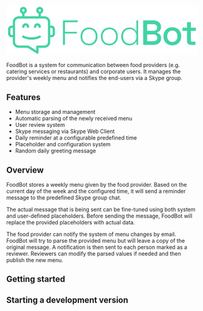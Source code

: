 ![](./resources/images/logo.png)

FoodBot is a system for communication between food providers (e.g. catering services or restaurants) and corporate users.
It manages the provider's weekly menu and notifies the end-users via a Skype group.  

## Features
* Menu storage and management
* Automatic parsing of the newly received menu
* User review system
* Skype messaging via Skype Web Client
* Daily reminder at a configurable predefined time
* Placeholder and configuration system
* Random daily greeting message

## Overview
FoodBot stores a weekly menu given by the food provider. 
Based on the current day of the week and the configured time, it will send a reminder message to the predefined Skype group chat.

The actual message that is being sent can be fine-tuned using both system and user-defined placeholders. 
Before sending the message, FoodBot will replace the provided placeholders with actual data.

The food provider can notify the system of menu changes by email. 
FoodBot will try to parse the provided menu but will leave a copy of the original message.
A notification is then sent to each person marked as a reviewer.
Reviewers can modify the parsed values if needed and then publish the new menu.

## Getting started

## Starting a development version
